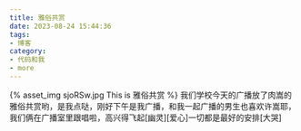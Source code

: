 ```yaml
---
title: 雅俗共赏
date: 2023-08-24 15:44:36
tags:
- 博客
category:
- 代码和我
- more
---
```

{% asset_img sjoRSw.jpg This is 雅俗共赏 %}
我们学校今天的广播放了肉嵩的雅俗共赏哟，是我点哒，刚好下午是我广播，和我一起广播的男生也喜欢许嵩耶，我们俩在广播室里跟唱啦，高兴得飞起[幽灵][爱心]一切都是最好的安排[大哭]